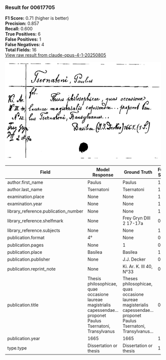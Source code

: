 ### Result for 00617705
**F1 Score:** 0.71 (higher is better)<br>**Precision:** 0.857<br>**Recall:** 0.600<br>**True Positives:** 6<br>**False Positives:** 1<br>**False Negatives:** 4<br>**Total Fields:** 16<br>[View raw result from claude-opus-4-1-20250805](https://github.com/RISE-UNIBAS/humanities_data_benchmark/blob/main/results/2025-09-02/T0146/request_T0146_00617705.json)

<img src="https://github.com/RISE-UNIBAS/humanities_data_benchmark/blob/main/benchmarks/zettelkatalog/images/00617705.jpg?raw=true" alt="00617705" width="600px">

| Field | Model Response | Ground Truth | Fuzzy Score | Match |
|-------|----------------|--------------|-------------|-------|
| author.first_name | Paulus | Paulus | 1.000 | ✅ |
| author.last_name | Tsernatoni | Tsernatoni | 1.000 | ✅ |
| examination.place | None | None | 1.000 | ✅ |
| examination.year | None | None | 1.000 | ✅ |
| library_reference.publication_number | None | None | 1.000 | ✅ |
| library_reference.shelfmark | None | Frey Gryn DIII 2 17-17a | 0.000 | ❌ |
| library_reference.subjects | None | None | 1.000 | ✅ |
| publication.format | 4° | None | 0.000 | ❌ |
| publication.pages | None | 1 | 0.000 | ❌ |
| publication.place | Basilea | Basilea | 1.000 | ✅ |
| publication.publisher | None | J.J. Decker | 0.000 | ❌ |
| publication.reprint_note | None | Ki. Ar. K. III 40, N°33 | 0.000 | ❌ |
| publication.title | Thesis philosophicae, quae occasione laureae magistrialis capessendae... proponet Paulus Tsernatoni, Transylvanus | Theses philosophicae, quas occasione laureae magisterialis capessendae... proponet Paulus Tsernatoni, Transylvanus... | 0.965 | ✅ |
| publication.year | 1665 | 1665 | 1.000 | ✅ |
| type.type | Dissertation or thesis | Dissertation or thesis | 1.000 | ✅ |
